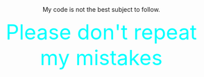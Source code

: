 <center>
My code is not the best subject to follow.
<p>
    <font color="cyan" size=7>Please don't repeat my mistakes</font>
<p>
</center>
